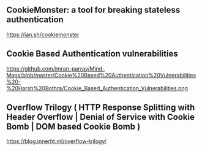 ## CookieMonster: a tool for breaking stateless authentication
https://ian.sh/cookiemonster

## Cookie Based Authentication vulnerabilities
https://github.com/imran-parray/Mind-Maps/blob/master/Cookie%20Based%20Authentication%20Vulnerabilities%20-%20Harsh%20Bothra/Cookie_Based_Authentication_Vulnerabilities.png

## Overflow Trilogy ( HTTP Response Splitting with Header Overflow | Denial of Service with Cookie Bomb | DOM based Cookie Bomb )
https://blog.innerht.ml/overflow-trilogy/

